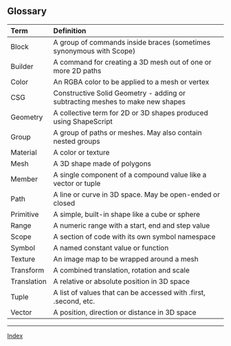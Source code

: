 Glossary
---

Term                 | Definition
:--------------------| :--------------------------
Block                | A group of commands inside braces (sometimes synonymous with Scope)
Builder              | A command for creating a 3D mesh out of one or more 2D paths
Color                | An RGBA color to be applied to a mesh or vertex
CSG                  | Constructive Solid Geometry - adding or subtracting meshes to make new shapes
Geometry             | A collective term for 2D or 3D shapes produced using ShapeScript
Group                | A group of paths or meshes. May also contain nested groups
Material             | A color or texture
Mesh                 | A 3D shape made of polygons
Member               | A single component of a compound value like a vector or tuple
Path                 | A line or curve in 3D space. May be open-ended or closed
Primitive            | A simple, built-in shape like a cube or sphere
Range                | A numeric range with a start, end and step value
Scope                | A section of code with its own symbol namespace
Symbol               | A named constant value or function
Texture              | An image map to be wrapped around a mesh
Transform            | A combined translation, rotation and scale
Translation          | A relative or absolute position in 3D space
Tuple                | A list of values that can be accessed with .first, .second, etc. 
Vector               | A position, direction or distance in 3D space

---
[Index](index.md)